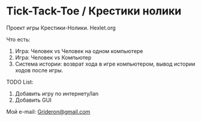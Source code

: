 Tick-Tack-Toe / Крестики нолики
=============

Проект игры Крестики-Нолики. Hexlet.org

Что есть:
1. Игра: Человек vs Человек на одном компьютере
2. Игра: Человек vs Компьютер
3. Система истории: возврат хода в игре компьютером, вывод истории ходов после игры.

TODO List:
1. Добавить игру по интернету/lan
2. Добавить GUI

Мой e-mail: Grideron@gmail.com
